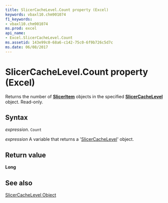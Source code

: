 ```yaml
---
title: SlicerCacheLevel.Count property (Excel)
keywords: vbaxl10.chm901074
f1_keywords:
- vbaxl10.chm901074
ms.prod: excel
api_name:
- Excel.SlicerCacheLevel.Count
ms.assetid: 143e99c0-68a6-c142-75c0-6f9b726c5d7c
ms.date: 06/08/2017
---
```



# SlicerCacheLevel.Count property (Excel)

Returns the number of  **[SlicerItem](Excel.SlicerItem.md)** objects in the specified **[SlicerCacheLevel](Excel.SlicerCacheLevel.md)** object. Read-only.


## Syntax

 _expression_. `Count`

 _expression_ A variable that returns a '[SlicerCacheLevel](Excel.SlicerCacheLevel.md)' object.


## Return value

 **Long**


## See also


[SlicerCacheLevel Object](Excel.SlicerCacheLevel.md)

